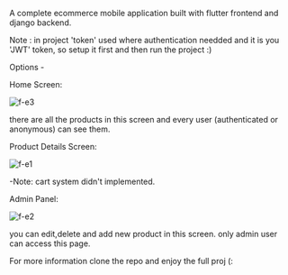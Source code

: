 A complete ecommerce mobile application built with flutter frontend and django backend.

Note : in project 'token' used where authentication needded and it is you 'JWT' token, so setup it first and then run the project :)

Options -

Home Screen:

![f-e3](https://user-images.githubusercontent.com/93007857/174328351-b236074d-0a7e-4c4e-b5d0-95e6847d8a73.jpg)

there are all the products in this screen and every user (authenticated or anonymous) can see them.

Product Details Screen:

![f-e1](https://user-images.githubusercontent.com/93007857/174329002-3d6147ad-a0bc-45da-afae-053f54de66d1.jpg)

  -Note: cart system didn't implemented.

Admin Panel:

![f-e2](https://user-images.githubusercontent.com/93007857/174329185-d183f951-3b4b-4690-8edb-1dcc118a4613.jpg)

you can edit,delete and add new product in this screen. only admin user can access this page.


For more information clone the repo and enjoy the full proj (:
